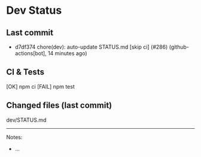 # Dev Status

## Last commit
- d7df374 chore(dev): auto-update STATUS.md [skip ci] (#286) (github-actions[bot], 14 minutes ago)
## CI & Tests
[OK] npm ci
[FAIL] npm test

## Changed files (last commit)
dev/STATUS.md

---
Notes:
- ...

